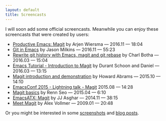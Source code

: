 ```yaml
---
layout: default
title: Screencasts
---
```


I will soon add some official screencasts.  Meanwhile you can enjoy
these screencasts that were created by users:

* [Productive Emacs: Magit](https://www.youtube.com/watch?v=D1SJ6mFWYyA&feature=youtu.be&a) by Arjen Wiersma &mdash; 2016.11 &mdash; 18:04
* [Git in Emacs](https://www.youtube.com/watch?v=OMIxZhLU71U) by Jason Milkins &mdash; 2016.11 &mdash; 55:23
* [Rewrite git history with Emacs, magit and git rebase](https://www.youtube.com/watch?v=mtliRYQd0j4) by Charl Botha &mdash; 2016.03 &mdash; 15:04
* [Emacs Tutorial - Introduction to Magit](https://www.youtube.com/watch?v=LDafmAJa-4w) by Durant Schoon and Daniel &mdash; 2016.03 &mdash; 13:15
* [Magit introduction and demonstration](https://www.youtube.com/watch?v=vQO7F2Q9DwA) by Howard Abrams &mdash; 2015.10 &mdash; 14:10
* [EmacsConf 2015 - Lightning talk - Magit](https://www.youtube.com/watch?v=4ccCNQaTJ10) 2015.08 &mdash; 14:28
* [Magit basics](https://www.youtube.com/watch?v=zobx3T7hGNA) by Renn Seo &mdash; 2015.04 &mdash; 6:10
* [EmacsATX: Magit](https://www.youtube.com/watch?v=VO7xj2ArpZw) by JJ Asghar &mdash; 2014.11 &mdash; 38:15
* [Meet Magit](https://vimeo.com/2871241) by Alex Vollmer &mdash; 2009.01 &mdash; 20:48

Or you might be interested in some [screenshots](/screenshots)
and [blog posts](/blogs).
